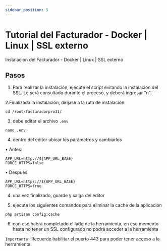 ```yaml
---
sidebar_position: 5
---
```


# Tutorial del Facturador - Docker | Linux | SSL externo

Instalacion del Facturador - Docker | Linux | SSL externo

## Pasos

1. Para realizar la instalación, ejecute el script evitando la instalación del SSL. Le será consultado durante el proceso, y deberá ingresar "n".

2.Finalizada la instalación, diríjase a la ruta de instalación:
```
cd /root/facturadorpro31/
```

3. debe editar el archivo ```.env```
```
nano .env
```

4. dentro del editor ubicar los parámetros y cambiarlos

• Antes:
```
APP_URL=http://${APP_URL_BASE}
FORCE_HTTPS=false
```

• Despues:
```
APP_URL=https://${APP_URL_BASE}
FORCE_HTTPS=true
```

4. una vez finalizado, guarde y salga del editor

5. ejecute los siguientes comandos para eliminar la caché de la aplicación
```
php artisan config:cache
```

6. con eso habrá completado el lado de la herramienta, en ese momento hasta no tener un SSL configurado no podrá acceder a la herramienta

```Importante:``` Recuerde habilitar el puerto 443 para poder tener acceso a la herramienta.
